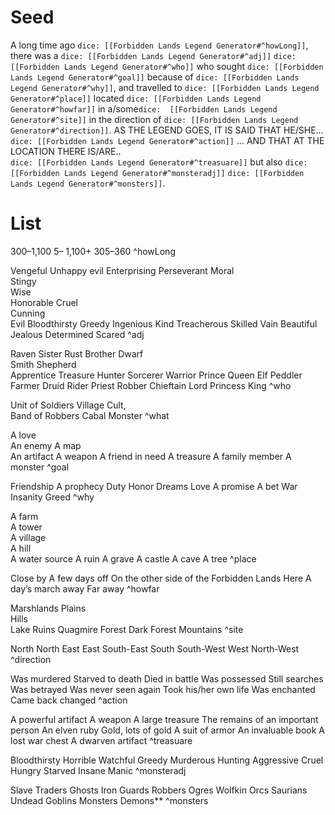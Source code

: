 # Seed
A long time ago `dice: [[Forbidden Lands Legend Generator#^howLong]]`, there was a `dice: [[Forbidden Lands Legend Generator#^adj]]` `dice: [[Forbidden Lands Legend Generator#^who]]` who sought `dice: [[Forbidden Lands Legend Generator#^goal]]` because of `dice: [[Forbidden Lands Legend Generator#^why]]`,  and travelled to `dice: [[Forbidden Lands Legend Generator#^place]]`  located `dice: [[Forbidden Lands Legend Generator#^howfar]]` in a/some`dice:  [[Forbidden Lands Legend Generator#^site]]` in the direction of `dice: [[Forbidden Lands Legend Generator#^direction]]`. AS THE LEGEND GOES, IT IS SAID THAT HE/SHE... `dice: [[Forbidden Lands Legend Generator#^action]]` ... AND THAT AT THE LOCATION THERE IS/ARE..  
`dice: [[Forbidden Lands Legend Generator#^treasuare]]` but also `dice: [[Forbidden Lands Legend Generator#^monsteradj]]` `dice: [[Forbidden Lands Legend Generator#^monsters]]`.

# List
300–1,100 5–
1,100+
305–360
^howLong

Vengeful
Unhappy
evil
Enterprising 
Perseverant
Moral  
Stingy  
Wise  
Honorable 
Cruel  
Cunning  
Evil
Bloodthirsty
Greedy
Ingenious
Kind
Treacherous
Skilled
Vain
Beautiful
Jealous
Determined
Scared
^adj


Raven Sister
Rust Brother
Dwarf  
Smith 
Shepherd  
Apprentice
Treasure Hunter
Sorcerer 
Warrior
Prince 
Queen
Elf
Peddler
Farmer
Druid
Rider
Priest
Robber Chieftain
Lord
Princess
King
^who


Unit of Soldiers
Village
Cult,  
Band of Robbers
Cabal
Monster
^what

A love  
An enemy A map  
An artifact
A weapon
A friend in need
A treasure
A family member
A monster
^goal

Friendship
A prophecy 
Duty 
Honor 
Dreams
Love
A promise
A bet
War
Insanity
Greed
^why

A farm  
A tower  
A village  
A hill  
A water source
A ruin
A grave
A castle
A cave
A tree
^place

Close by
A few days off
On the other side of the Forbidden Lands
Here
A day’s march away
Far away
^howfar

Marshlands Plains  
Hills  
Lake
Ruins
Quagmire
Forest
Dark Forest
Mountains
^site

North
North East
East 
South-East
South
South-West
West
North-West
^direction

Was murdered 
Starved to death
Died in battle 
Was possessed
Still searches
Was betrayed
Was never seen again
Took his/her own life
Was enchanted
Came back changed
^action

A powerful artifact
A weapon
A large treasure
The remains of an important person
An elven ruby
Gold, lots of gold
A suit of armor
An invaluable book
A lost war chest
A dwarven artifact
^treasuare


Bloodthirsty
Horrible
Watchful
Greedy
Murderous
Hunting
Aggressive
Cruel
Hungry
Starved
Insane
Manic
^monsteradj

Slave Traders
Ghosts
Iron Guards
Robbers
Ogres
Wolfkin
Orcs
Saurians
Undead
Goblins
Monsters
Demons**
^monsters